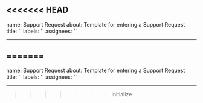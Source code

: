 <<<<<<< HEAD
---
name: Support Request
about: Template for entering a Support Request
title: ''
labels: ''
assignees: ''

---


=======
---
name: Support Request
about: Template for entering a Support Request
title: ''
labels: ''
assignees: ''

---


>>>>>>> Initialize
